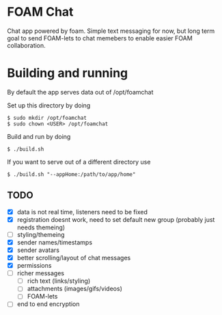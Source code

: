 # FOAM Chat

Chat app powered by foam.  Simple text messaging for now, but long term goal to send FOAM-lets to chat memebers to enable easier FOAM collaboration.

# Building and running

By default the app serves data out of /opt/foamchat

Set up this directory by doing

```
$ sudo mkdir /opt/foamchat
$ sudo chown <USER> /opt/foamchat
```

Build and run by doing

```
$ ./build.sh
```


If you want to serve out of a different directory use
```
$ ./build.sh "--appHome:/path/to/app/home"
```

## TODO

- [x] data is not real time, listeners need to be fixed
- [x] registration doesnt work, need to set default new group (probably just needs themeing)
- [ ] styling/themeing
- [x] sender names/timestamps
- [x] sender avatars
- [x] better scrolling/layout of chat messages
- [x] permissions
- [ ] richer messages
  - [ ] rich text (links/styling)
  - [ ] attachments (images/gifs/videos)
  - [ ] FOAM-lets
- [ ] end to end encryption
